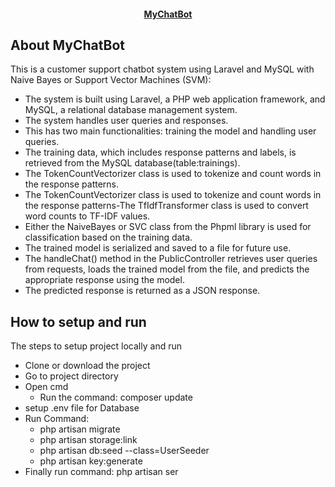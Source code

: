 <h4 align="center"><a href="https://laravel.com" target="_blank">MyChatBot</a></h4>

## About MyChatBot

This is a customer support chatbot system using Laravel and MySQL with Naive Bayes or Support Vector Machines (SVM):


<ul>
    <li>The system is built using Laravel, a PHP web application framework, and MySQL, a relational database management system.</li>
    <li>The system handles user queries and responses.</li>
    <li>This has two main functionalities: training the model and handling user queries.</li>
    <li>The training data, which includes response patterns and labels, is retrieved from the MySQL database(table:trainings).</li>
    <li>The TokenCountVectorizer class is used to tokenize and count words in the response patterns.</li>
    <li>The TokenCountVectorizer class is used to tokenize and count words in the response patterns-The TfIdfTransformer class is used to convert word counts to TF-IDF values.</li>
    <li>Either the NaiveBayes or SVC class from the Phpml library is used for classification based on the training data.</li>
    <li>The trained model is serialized and saved to a file for future use.</li>
    <li>The handleChat() method in the PublicController retrieves user queries from requests, loads the trained model from the file, and predicts the appropriate response using the model.</li>
    <li>The predicted response is returned as a JSON response.</li>
    
</ul>


## How to setup and run
The steps to setup project locally and run

<ul>
    <li>Clone or download the project</li>
    <li>Go to project directory</li>
    <li>
        Open cmd
        <ul>
            <li>Run the command: composer update</li>
        </ul>
    </li>
    <li>setup .env file for Database</li>
    <li>Run Command:
        <ul>
            <li>php artisan migrate</li>
            <li>php artisan storage:link</li>
            <li>php artisan db:seed --class=UserSeeder</li>
            <li>php artisan key:generate</li>            
        </ul>
    </li>
    <li>Finally run command: php artisan ser</li>
</ul>
